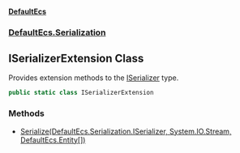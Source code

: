 #### [DefaultEcs](./index.md 'index')
### [DefaultEcs.Serialization](./DefaultEcs-Serialization.md 'DefaultEcs.Serialization')
## ISerializerExtension Class
Provides extension methods to the [ISerializer](./DefaultEcs-Serialization-ISerializer.md 'DefaultEcs.Serialization.ISerializer') type.  
```C#
public static class ISerializerExtension
```
### Methods
- [Serialize(DefaultEcs.Serialization.ISerializer, System.IO.Stream, DefaultEcs.Entity[])](./DefaultEcs-Serialization-ISerializerExtension-Serialize(DefaultEcs-Serialization-ISerializer_System-IO-Stream_DefaultEcs-Entity--).md 'DefaultEcs.Serialization.ISerializerExtension.Serialize(DefaultEcs.Serialization.ISerializer, System.IO.Stream, DefaultEcs.Entity[])')
